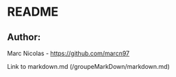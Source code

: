 # README
## Author:
Marc Nicolas - https://github.com/marcn97

Link to markdown.md (/groupeMarkDown/markdown.md)

